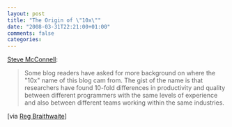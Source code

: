 ```yaml
---
layout: post
title: "The Origin of \"10x\""
date: "2008-03-31T22:21:00+01:00"
comments: false
categories: 
---
```


<p><a href="http://forums.construx.com/blogs/stevemcc/archive/2008/03/27/productivity-variations-among-software-developers-and-teams-the-origin-of-quot-10x-quot.aspx">Steve McConnell</a>:</p>

<blockquote>
<p>Some blog readers have asked for more background on where the "10x" name of this blog cam from. The gist of the name is that researchers have found 10-fold differences in productivity and quality between different programmers with the same levels of experience and also between different teams working within the same industries.</p>
</blockquote>

<p>[via <a href="http://del.icio.us/raganwald/weblog#2008-03-27">Reg Braithwaite</a>]</p>


